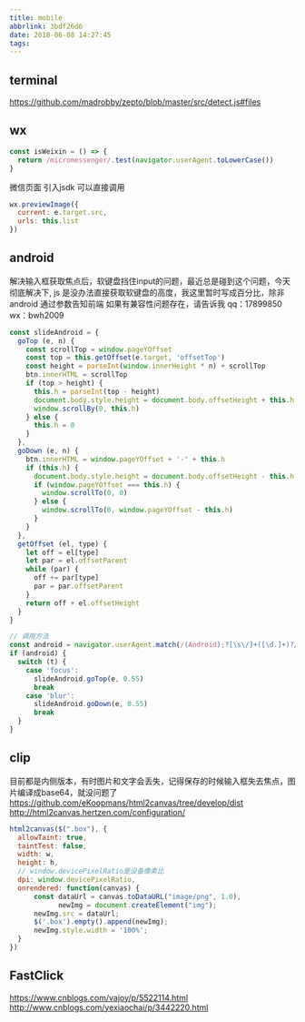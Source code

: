 ```yaml
---
title: mobile
abbrlink: 3bdf26d6
date: 2018-06-08 14:27:45
tags:
---
```


## terminal
https://github.com/madrobby/zepto/blob/master/src/detect.js#files

## wx
```js
const isWeixin = () => {
  return /micromessenger/.test(navigator.userAgent.toLowerCase())
}
```

微信页面 引入jsdk 可以直接调用
```js
wx.previewImage({
  current: e.target.src,
  urls: this.list
})
```

## android
解决输入框获取焦点后，软键盘挡住input的问题，最近总是碰到这个问题，今天彻底解决下,
js 是没办法直接获取软键盘的高度，我这里暂时写成百分比，除非 android 通过参数告知前端
如果有兼容性问题存在，请告诉我 qq：17899850 wx：bwh2009

```js
const slideAndroid = {
  goTop (e, n) {
    const scrollTop = window.pageYOffset
    const top = this.getOffset(e.target, 'offsetTop')
    const height = parseInt(window.innerHeight * n) + scrollTop
    btn.innerHTML = scrollTop
    if (top > height) {
      this.h = parseInt(top - height)
      document.body.style.height = document.body.offsetHeight + this.h + 'px'
      window.scrollBy(0, this.h)
    } else {
      this.h = 0
    }
  },
  goDown (e, n) {
    btn.innerHTML = window.pageYOffset + '-' + this.h
    if (this.h) {
      document.body.style.height = document.body.offsetHeight - this.h + 'px'
      if (window.pageYOffset === this.h) {
        window.scrollTo(0, 0)
      } else {
        window.scrollTo(0, window.pageYOffset - this.h)
      }
    }
  },
  getOffset (el, type) {
    let off = el[type]
    let par = el.offsetParent
    while (par) {
      off += par[type]
      par = par.offsetParent
    }
    return off + el.offsetHeight
  }
}

// 调用方法
const android = navigator.userAgent.match(/(Android);?[\s\/]+([\d.]+)?/)
if (android) {
  switch (t) {
    case 'focus':
      slideAndroid.goTop(e, 0.55)
      break
    case 'blur':
      slideAndroid.goDown(e, 0.55)
      break
  }
}
```

## clip
目前都是内侧版本，有时图片和文字会丢失，记得保存的时候输入框失去焦点，图片编译成base64，就没问题了
https://github.com/eKoopmans/html2canvas/tree/develop/dist
http://html2canvas.hertzen.com/configuration/
```js
html2canvas($(".box"), {
  allowTaint: true,
  taintTest: false,
  width: w,
  height: h,
  // window.devicePixelRatio是设备像素比
  dpi: window.devicePixelRatio,
  onrendered: function(canvas) {
      const dataUrl = canvas.toDataURL("image/png", 1.0),
            newImg = document.createElement("img");
      newImg.src = dataUrl;
      $('.box').empty().append(newImg);
      newImg.style.width = '100%';
  }
})
```

## FastClick
https://www.cnblogs.com/vajoy/p/5522114.html
http://www.cnblogs.com/yexiaochai/p/3442220.html


